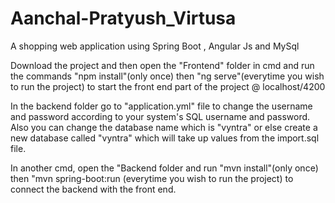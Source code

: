 # Aanchal-Pratyush_Virtusa
A shopping web application using Spring Boot , Angular Js and MySql

Download the project and then open the "Frontend" folder in cmd and run the commands "npm install"(only once) then "ng serve"(everytime you wish to run the project) to start the front end part of the project @ localhost/4200

In the backend folder go to "application.yml" file to change the username and password according to your system's SQL username and password. Also you can change the database name which is "vyntra" or else create a new database called "vyntra" which will take up values from the import.sql file.

In another cmd, open the "Backend folder and run "mvn install"(only once) then "mvn spring-boot:run (everytime you wish to run the project) to connect the backend with the front end.
